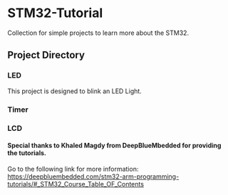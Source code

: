 # STM32-Tutorial
Collection for simple projects to learn more about the STM32.

## Project Directory

### LED
This project is designed to blink an LED Light.

### Timer


### LCD




#### Special thanks to Khaled Magdy from DeepBlueMbedded for providing the tutorials.
Go to the following link for more information:
https://deepbluembedded.com/stm32-arm-programming-tutorials/#_STM32_Course_Table_OF_Contents
